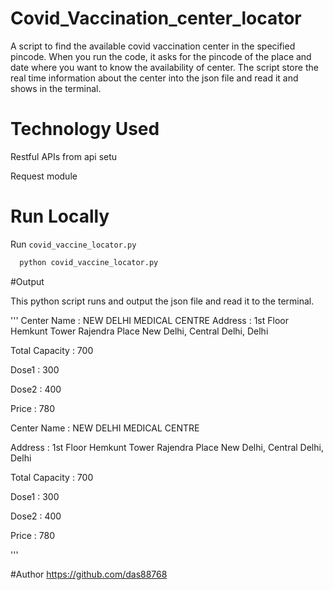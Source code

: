 # Covid_Vaccination_center_locator

A script to find the available covid vaccination center in the specified pincode.
When you run the code, it asks for the pincode of the place and date where you want to know the availability of center.
The script store the real time information about the center into the json file and read it and shows in the terminal.


# Technology Used

Restful APIs from api setu

Request module


# Run Locally

Run ```covid_vaccine_locator.py```

```python
  python covid_vaccine_locator.py
```


#Output

This python script runs and output the json file and read it to the terminal.

'''
Center Name : NEW DELHI MEDICAL CENTRE
Address : 1st Floor Hemkunt Tower Rajendra Place New Delhi, Central Delhi, Delhi

Total Capacity : 700

Dose1 : 300

Dose2 : 400

Price : 780

Center Name : NEW DELHI MEDICAL CENTRE

Address : 1st Floor Hemkunt Tower Rajendra Place New Delhi, Central Delhi, Delhi

Total Capacity : 700

Dose1 : 300

Dose2 : 400

Price : 780

'''

#Author
https://github.com/das88768
